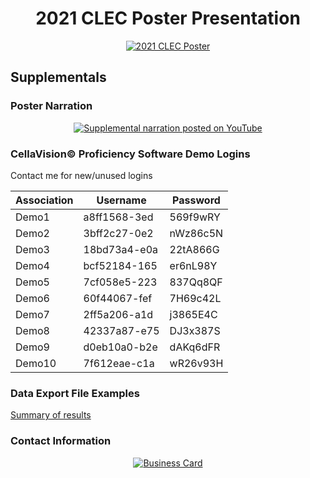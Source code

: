 <div align="center">  

# 2021 CLEC Poster Presentation

<a href="2021_CLEC_Poster.pdf">![2021 CLEC Poster](https://brettmrice.github.io/2021-CLEC/2021_CLEC_Poster.png)</a>
  
</div> 


## Supplementals

### Poster Narration

<div align="center">  
  
<a href="https://youtu.be/yWh9SCFhIjU">![Supplemental narration posted on YouTube](https://brettmrice.com/2021-CLEC/2021_Poster_Supplemental_Narration.png)</a>
  
</div>

  
### CellaVision&copy; Proficiency Software Demo Logins 

Contact me for new/unused logins

<div align="center">  
  
Association | Username | Password
----------- | -------- | ---------
Demo1 | a8ff1568-3ed | 569f9wRY
Demo2 | 3bff2c27-0e2 | nWz86c5N
Demo3 | 18bd73a4-e0a | 22tA866G
Demo4 | bcf52184-165 | er6nL98Y
Demo5 | 7cf058e5-223 | 837Qq8QF
Demo6 | 60f44067-fef | 7H69c42L
Demo7 | 2ff5a206-a1d | j3865E4C
Demo8 | 42337a87-e75 | DJ3x387S
Demo9 | d0eb10a0-b2e | dAKq6dFR
Demo10 | 7f612eae-c1a | wR26v93H

</div>
  
 
### Data Export File Examples

[Summary of results](https://brettmrice.com/2021-CLEC/)

### Contact Information

<div align="center">  
  
<a href="mailto:brrice@augusta.edu">![Business Card](https://brettmrice.com/2021-CLEC/Business_Card.png)</a>
  
</div>
